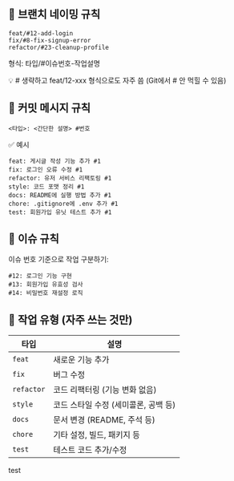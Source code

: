 ## 📌 브랜치 네이밍 규칙

```
feat/#12-add-login
fix/#8-fix-signup-error
refactor/#23-cleanup-profile
```

형식: 타입/#이슈번호-작업설명</br>

💡 # 생략하고 feat/12-xxx 형식으로도 자주 씀 (Git에서 # 안 먹힐 수 있음)

## 📌 커밋 메시지 규칙

```
<타입>: <간단한 설명> #번호
```

✅ 예시

```
feat: 게시글 작성 기능 추가 #1
fix: 로그인 오류 수정 #1
refactor: 유저 서비스 리팩토링 #1
style: 코드 포맷 정리 #1
docs: README에 실행 방법 추가 #1
chore: .gitignore에 .env 추가 #1
test: 회원가입 유닛 테스트 추가 #1
```

## 📌 이슈 규칙

이슈 번호 기준으로 작업 구분하기:

```
#12: 로그인 기능 구현
#13: 회원가입 유효성 검사
#14: 비밀번호 재설정 로직
```

## 🎯 작업 유형 (자주 쓰는 것만)

| 타입       | 설명                                 |
| ---------- | ------------------------------------ |
| `feat`     | 새로운 기능 추가                     |
| `fix`      | 버그 수정                            |
| `refactor` | 코드 리팩터링 (기능 변화 없음)       |
| `style`    | 코드 스타일 수정 (세미콜론, 공백 등) |
| `docs`     | 문서 변경 (README, 주석 등)          |
| `chore`    | 기타 설정, 빌드, 패키지 등           |
| `test`     | 테스트 코드 추가/수정                |

test
